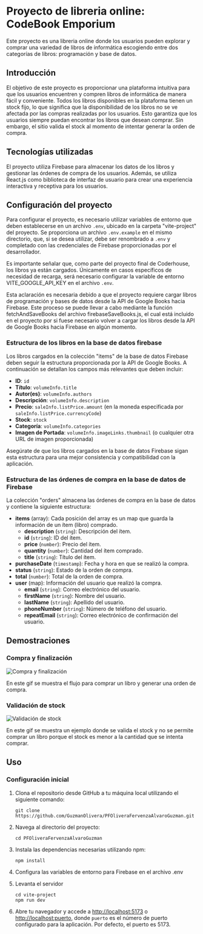 # Proyecto de libreria online: CodeBook Emporium

Este proyecto es una libreria online donde los usuarios pueden explorar y comprar una variedad de libros de informática escogiendo entre dos categorías de libros: programación y base de datos. 

## Introducción

El objetivo de este proyecto es proporcionar una plataforma intuitiva para que los usuarios encuentren y compren libros de informática de manera fácil y conveniente. Todos los libros disponibles en la plataforma tienen un stock fijo, lo que significa que la disponibilidad de los libros no se ve afectada por las compras realizadas por los usuarios. Esto garantiza que los usuarios siempre puedan encontrar los libros que desean comprar. Sin embargo, el sitio valida el stock al momento de intentar generar la orden de compra.

## Tecnologías utilizadas

El proyecto utiliza Firebase para almacenar los datos de los libros y gestionar las órdenes de compra de los usuarios. Además, se utiliza React.js como biblioteca de interfaz de usuario para crear una experiencia interactiva y receptiva para los usuarios.

## Configuración del proyecto

Para configurar el proyecto, es necesario utilizar variables de entorno que deben establecerse en un archivo `.env`, ubicado en la carpeta "vite-project" del proyecto. Se proporciona un archivo `.env.example` en el mismo directorio, que, si se desea utilizar, debe ser renombrado a `.env` y completado con las credenciales de Firebase proporcionadas por el desarrollador.

Es importante señalar que, como parte del proyecto final de Coderhouse, los libros ya están cargados. Únicamente en casos específicos de necesidad de recarga, será necesario configurar la variable de entorno VITE_GOOGLE_API_KEY en el archivo `.env`.

Esta aclaración es necesaria debido a que el proyecto requiere cargar libros de programación y bases de datos desde la API de Google Books hacia Firebase. Este proceso se puede llevar a cabo mediante la función fetchAndSaveBooks del archivo firebaseSaveBooks.js, el cual está incluido en el proyecto por si fuese necesario volver a cargar los libros desde la API de Google Books hacia Firebase en algún momento. 

### Estructura de los libros en la base de datos firebase

Los libros cargados en la colección "items" de la base de datos Firebase deben seguir la estructura proporcionada por la API de Google Books. A continuación se detallan los campos más relevantes que deben incluir:

- **ID**: `id`
- **Título**: `volumeInfo.title`
- **Autor(es)**: `volumeInfo.authors`
- **Descripción**: `volumeInfo.description`
- **Precio**: `saleInfo.listPrice.amount` (en la moneda especificada por `saleInfo.listPrice.currencyCode`)
- **Stock**: `stock`
- **Categoría**: `volumeInfo.categories`
- **Imagen de Portada**: `volumeInfo.imageLinks.thumbnail` (o cualquier otra URL de imagen proporcionada)

Asegúrate de que los libros cargados en la base de datos Firebase sigan esta estructura para una mejor consistencia y compatibilidad con la aplicación.

### Estructura de las órdenes de compra en la base de datos de Firebase

La colección "orders" almacena las órdenes de compra en la base de datos y contiene la siguiente estructura:

- **items** (array): Cada posición del array es un map que guarda la información de un ítem (libro) comprado.
  - **description** (`string`): Descripción del ítem.
  - **id** (`string`): ID del ítem.
  - **price** (`number`): Precio del ítem.
  - **quantity** (`number`): Cantidad del ítem comprado.
  - **title** (`string`): Título del ítem.
- **purchaseDate** (`timestamp`): Fecha y hora en que se realizó la compra.
- **status** (`string`): Estado de la orden de compra.
- **total** (`number`): Total de la orden de compra.
- **user** (map): Información del usuario que realizó la compra.
  - **email** (`string`): Correo electrónico del usuario.
  - **firstName** (`string`): Nombre del usuario.
  - **lastName** (`string`): Apellido del usuario.
  - **phoneNumber** (`string`): Número de teléfono del usuario.
  - **repeatEmail** (`string`): Correo electrónico de confirmación del usuario.

## Demostraciones

### Compra y finalización

![Compra y finalización](Codebook_PF1.gif)

En este gif se muestra el flujo para comprar un libro y generar una orden de compra.

### Validación de stock

![Validación de stock](Codebook_PF2.gif)

En este gif se muestra un ejemplo donde se valida el stock y no se permite comprar un libro porque el stock es menor a la cantidad que se intenta comprar.

## Uso

### Configuración inicial

1. Clona el repositorio desde GitHub a tu máquina local utilizando el siguiente comando:
    ```
    git clone https://github.com/GuzmanOlivera/PFOliveraFervenzaAlvaroGuzman.git
    ```

2. Navega al directorio del proyecto:
    ```
    cd PFOliveraFervenzaAlvaroGuzman
    ```

3. Instala las dependencias necesarias utilizando npm:
    ```
    npm install
    ```

4. Configura las variables de entorno para Firebase en el archivo .env

5. Levanta el servidor
    ```
    cd vite-project
    npm run dev
    ```

6. Abre tu navegador y accede a [http://localhost:5173](http://localhost:5173) o [http://localhost:puerto](http://localhost:puerto), donde `puerto` es el número de puerto configurado para la aplicación. Por defecto, el puerto es 5173.


